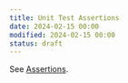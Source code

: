 ```yaml
---
title: Unit Test Assertions
date: 2024-02-15 00:00
modified: 2024-02-15 00:00
status: draft
---
```


See [Assertions](assertions.md).